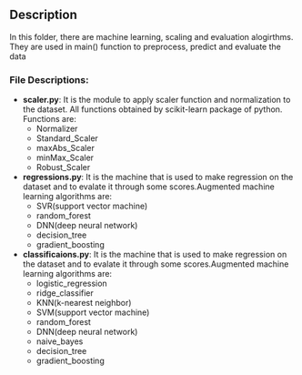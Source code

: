 ## Description

In this folder, there are machine learning, scaling and evaluation alogirthms. They are used in main() function to preprocess, predict and evaluate the data

### File Descriptions:

- **scaler.py**: It is the module to apply scaler function and normalization to the dataset. All functions obtained by scikit-learn package of python. Functions are:
    - Normalizer
    - Standard_Scaler
    - maxAbs_Scaler
    - minMax_Scaler
    - Robust_Scaler
- **regressions.py**: It is the machine that is used to make regression on the dataset and to evalate it through some scores.Augmented machine learning algorithms are:
    - SVR(support vector machine)
    - random_forest
    -  DNN(deep neural network)
    - decision_tree
    - gradient_boosting
- **classificaions.py**:  It is the machine that is used to make regression on the dataset and to evalate it through some scores.Augmented machine learning algorithms are:
    - logistic_regression
    - ridge_classifier
    - KNN(k-nearest neighbor)
    - SVM(support vector machine)
    - random_forest
    - DNN(deep neural network)
    - naive_bayes
    - decision_tree
    - gradient_boosting


